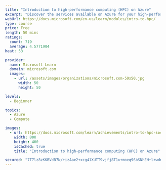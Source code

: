 ```yaml
---
title: "Introduction to high-performance computing (HPC) on Azure"
excerpt: "Discover the services available on Azure for your high-performance computing workloads."
webUrl: https://docs.microsoft.com/en-us/learn/modules/intro-to-hpc/
type: course
price: Free
length: 50 mins
ratings:
  count: 719
  average: 4.5771904
heat: 53

provider:
  name: Microsoft Learn
  domain: microsoft.com
  images:
    - url: /assets/images/organizations/microsoft.com-50x50.jpg
      width: 50
      height: 50

levels:
  - Beginner

topics:
  - Azure
  - Compute

images:
  - url: https://docs.microsoft.com/learn/achievements/intro-to-hpc-social.png
    width: 800
    height: 400
    isCached: true
    title: "Introduction to high-performance computing (HPC) on Azure"

secured: "7T7lz8zKKBVdB7N/+izAae2+xcg41XUTT9vjfj8T1u+moeq9SbSNhEH+lrwdnvrzUfnLfWYoILms/qgw6uZIeAO560Zq4oql3wn3JSOWpQVicFaRL0D5bciTDQqYEF5H8bCoJ8VO1m/mwI2KTu9w1MKEIFgQQlnMoR2fThmf5RK9xEfqOIhM0GXyIrRbWnRy0JnKQ2dRf7QOxLLZH3wOi6aOhowjPnzxV+bMow2MJhDwlDNsGiOBjSr4otV3pbq2tfwTVffyycjnNSfJ3+SrS2a2fttDNroUs3/3nIEE0gt7hzFtdgPBt7NiOpAK0ckmwx+06uNdyQ84dcFy3NL0EQmHEYpVBOlLOKI1ko05Mr2vUP0eddKKU2EhDH+D2lFZLs9GegUgqsn7gr+1y1pFLw==;zFACQfTEf4JRSc2Qqf+MHQ=="
---
```


